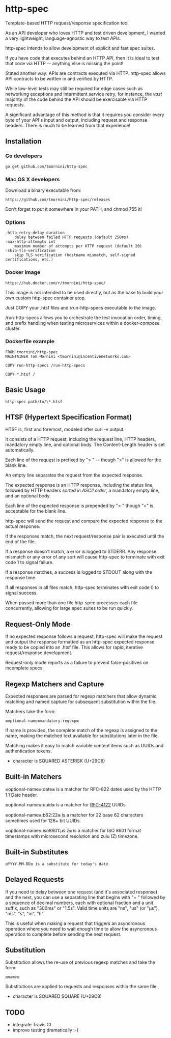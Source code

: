 # http-spec
Template-based HTTP request/response specification tool

As an API developer who loves HTTP and test driven development, I wanted a very lightweight, language-agnostic way to test APIs.

http-spec intends to allow development of explicit and fast spec suites.

If you have code that executes behind an HTTP API, then it is ideal to test
that code via HTTP -- anything else is missing the point!

Stated another way: APIs are contracts executed via HTTP. http-spec allows
API contracts to be written in and verified by HTTP.

While low-level tests may still be required for edge cases such as networking
exceptions and intermittent service retry, for instance, the *vast* majority
of the code behind the API should be exercisable via HTTP requests.

A significant advantage of this method is that it requires you consider every
byte of your API's input and output, including request and response headers.
There is much to be learned from that experience!

## Installation

### Go developers

    go get github.com/tmornini/http-spec

### Mac OS X developers

Download a binary executable from:

    https://github.com/tmornini/http-spec/releases

Don't forget to put it somewhere in your PATH, and chmod 755 it!

### Options

```
-http-retry-delay duration
    delay between failed HTTP requests (default 250ms)
-max-http-attempts int
    maximum number of attempts per HTTP request (default 20)
-skip-tls-verification
    skip TLS verification (hostname mismatch, self-signed certifications, etc.)
```

### Docker image

    https://hub.docker.com/r/tmornini/http-spec/

This image is not intended to be used directly, but as the base to build your
own custom http-spec container atop.

Just COPY your .htsf files and /run-http-specs executable to the image.

/run-http-specs allows you to orchestrate the test invocation order, timing,
and prefix handling when testing microservices within a docker-compose cluster.

### Dockerfile example

```
FROM tmornini/http-spec
MAINTAINER Tom Mornini <tmornini@incentivenetworks.com>

COPY run-http-specs /run-http-specs

COPY *.htsf /
```

## Basic Usage

    http-spec path/to/\*.htsf

## HTSF (Hypertext Specification Format)

HTSF is, first and foremost, modeled after curl -v output.

It consists of a HTTP request, including the request line, HTTP headers, mandatory empty line, and optional body. The Content-Length header is set
automatically.

Each line of the request is prefixed by "> " -- though ">" is allowed for the
blank line.

An empty line separates the request from the expected response.

The expected response is an HTTP response, including the status line,
followed by HTTP headers *sorted in ASCII order*, a mandatory empty line, and
an optional body.

Each line of the expected response is prepended by "< " though "<" is acceptable
for the blank line.

http-spec will send the request and compare the expected response to the actual
response.

If the responses match, the next request/response pair is executed until the
end of the file.

If a response doesn't match, a error is logged to STDERR. Any response mismatch
or any error of any sort will cause http-spec to terminate with exit code 1 to
signal failure.

If a response matches, a success is logged to STDOUT along with the response
time.

If all responses in all files match, http-spec terminates with exit code 0
to signal success.

When passed more than one file http-spec processes each file concurrently,
allowing for large spec suites to be run quickly.

## Request-Only Mode

If no expected response follows a request, http-spec will make the request and
output the response formatted as an http-spec expected response ready to be
copied into an .htsf file. This allows for rapid, iterative request/response
development.

Request-only mode reports as a failure to prevent false-positives on incomplete
specs.

## Regexp Matchers and Capture

Expected responses are parsed for regexp matchers that allow dynamic matching
and named capture for subsequent substitution within the file.

Matchers take the form:

    ⧆optional-name⧆mandatory-regexp⧆

If name is provided, the complete match of the regexp is assigned to the name,
making the matched text available for substitutions later in the file.

Matching makes it easy to match variable content items such as UUIDs and
authentication tokens.

* character is SQUARED ASTERISK (U+29C6)

## Built-in Matchers

⧆optional-name⧆:date⧆ is a matcher for RFC-822 dates used by the HTTP 1.1 Date
header.

⧆optional-name⧆:uuid⧆ is a matcher for [RFC-4122](https://tools.ietf.org/html/rfc4122) UUIDs.

⧆optional-name⧆:b62:22⧆ is a matcher for 22 base 62 characters sometimes used
for 128+ bit UUIDs.

⧆optional-name⧆:iso8601:µs:z⧆ is a matcher for ISO 8601 format timestamps
with microsecond resolution and zulu (Z) timezone.

## Built-in Substitutes

    ⧈YYYY-MM-DD⧈ is a substitute for today's date

## Delayed Requests

If you need to delay between one request (and it's associated response) and the next,
you can use a separating line that begins with "+ " followed by a sequence of decimal
numbers, each with optional fraction and a unit suffix, such as "300ms" or "1.5s".
Valid time units are "ns", "us" (or "µs"), "ms", "s", "m", "h"

This is useful when making a request that triggers an asyncronous operation where you need
to wait enough time to allow the asyncronous operation to complete before sending the next
request.

## Substitution

Substitution allows the re-use of previous regexp matches and take the form:

    ⧈name⧈

Substitutions are applied to requests and responses within the same file.

* character is SQUARED SQUARE (U+29C8)

## TODO

* integrate Travis CI
* improve testing dramatically :-(
